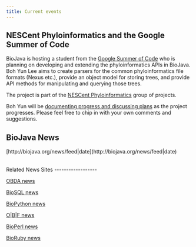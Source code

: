 ```yaml
---
title: Current events
---
```


NESCent Phyloinformatics and the Google Summer of Code
------------------------------------------------------

BioJava is hosting a student from the [Google Summer of
Code](http://code.google.com/soc) who is planning on developing and
extending the phyloinformatics APIs in BioJava. Boh Yun Lee aims to
create parsers for the common phyloinformatics file formats (Nexus
etc.), provide an object model for storing trees, and provide API
methods for manipulating and querying those trees.

The project is part of the [NESCent
Phyloinformatics](http://phylosoc.nescent.org/) group of projects.

Boh Yun will be [documenting progress and discussing
plans](Project:PhyloSOC07 "wikilink") as the project progresses. Please
feel free to chip in with your own comments and suggestions.

BioJava News
------------

<table>
<rss>[http://biojava.org/news/feed|date](http://biojava.org/news/feed|date)</rss>

</table>
Related News Sites
------------------

[OBDA news](http://obda.open-bio.org/news)

[BioSQL news](http://biosql.org/news/)

[BioPython news](http://biopython.open-bio.org/news)

[O|B|F news](http://news.open-bio.org/)

[BioPerl news](http://bioperl.org/news/)

[BioRuby news](http://bioruby.org/news/)
